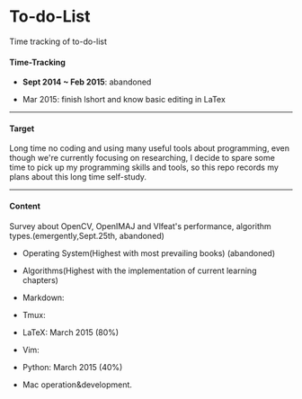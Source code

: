 To-do-List
==========

Time tracking of to-do-list



#### **Time-Tracking**

- **Sept 2014 ~ Feb 2015**: abandoned

- Mar 2015: finish lshort and know basic editing in LaTex


--------

#### **Target**

Long time no coding and using many useful tools about programming, even though we're currently focusing on researching, I decide to spare some time to pick up my programming skills and tools, so this repo records my plans about this long time self-study.


--------

#### **Content**

Survey about OpenCV, OpenIMAJ and Vlfeat's performance, algorithm types.(emergently,Sept.25th, abandoned)

- Operating System(Highest with most prevailing books) (abandoned)


- Algorithms(Highest with the implementation of current learning chapters)


- Markdown:


- Tmux:


- LaTeX: March 2015 (80%)


- Vim:


- Python: March 2015 (40%)


- Mac operation&development.


